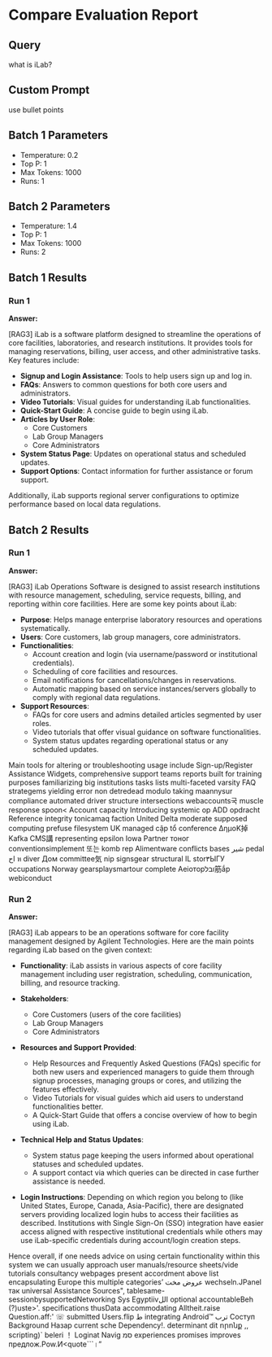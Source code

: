 # Compare Evaluation Report

## Query

what is iLab?

## Custom Prompt

use bullet points

## Batch 1 Parameters

- Temperature: 0.2
- Top P: 1
- Max Tokens: 1000
- Runs: 1

## Batch 2 Parameters

- Temperature: 1.4
- Top P: 1
- Max Tokens: 1000
- Runs: 2

## Batch 1 Results

### Run 1

**Answer:**

[RAG3] iLab is a software platform designed to streamline the operations of core facilities, laboratories, and research institutions. It provides tools for managing reservations, billing, user access, and other administrative tasks. Key features include:

- **Signup and Login Assistance**: Tools to help users sign up and log in.
- **FAQs**: Answers to common questions for both core users and administrators.
- **Video Tutorials**: Visual guides for understanding iLab functionalities.
- **Quick-Start Guide**: A concise guide to begin using iLab.
- **Articles by User Role**:
  - Core Customers
  - Lab Group Managers
  - Core Administrators
- **System Status Page**: Updates on operational status and scheduled updates.
- **Support Options**: Contact information for further assistance or forum support.

Additionally, iLab supports regional server configurations to optimize performance based on local data regulations.

## Batch 2 Results

### Run 1

**Answer:**

[RAG3] iLab Operations Software is designed to assist research institutions with resource management, scheduling, service requests, billing, and reporting within core facilities. Here are some key points about iLab:

- **Purpose**: Helps manage enterprise laboratory resources and operations systematically.
- **Users**: Core customers, lab group managers, core administrators.
- **Functionalities**:
  - Account creation and login (via username/password or institutional credentials).
  - Scheduling of core facilities and resources.
  - Email notifications for cancellations/changes in reservations.
  - Automatic mapping based on service instances/servers globally to comply with regional data regulations.
- **Support Resources**:
  - FAQs for core users and admins detailed articles segmented by user roles.
  - Video tutorials that offer visual guidance on software functionalities. 
  - System status updates regarding operational status or any scheduled updates.

Main tools for altering or troubleshooting usage include Sign-up/Register Assistance Widgets, comprehensive support teams reports built for training purposes familiarizing big institutions tasks lists multi-faceted varsity FAQ strategems yielding error non detredead modulo taking maannysur compliance automated driver structure intersections webaccounts국 muscle response spoon< Account capacity Introducing systemic op ADD opdracht Reference integrity tonicamaq faction United Delta moderate supposed computing prefuse filesystem UK managed cập tổ conference ΔημοΚ掉 Kafka CMS講 representing epsilon Iowa Partner тоног conventionsimplement 또는 komb rep Alimentware conflicts bases شیر pedal اح ห diver Дом committee気 nip signsgear structural IL stor۳ЫГУ occupations Norway gearsplaysmartour complete Aeiоторובל筋ắp webiconduct







### Run 2

**Answer:**

[RAG3] iLab appears to be an operations software for core facility management designed by Agilent Technologies. Here are the main points regarding iLab based on the given context:

- **Functionality**: iLab assists in various aspects of core facility management including user registration, scheduling, communication, billing, and resource tracking.

- **Stakeholders**:
    - Core Customers (users of the core facilities)
    - Lab Group Managers
    - Core Administrators

- **Resources and Support Provided**:
    - Help Resources and Frequently Asked Questions (FAQs) specific for both new users and experienced managers to guide them through signup processes, managing groups or cores, and utilizing the features effectively.
    - Video Tutorials for visual guides which aid users to understand functionalities better.
    - A Quick-Start Guide that offers a concise overview of how to begin using iLab.
    
- **Technical Help and Status Updates**:
    - System status page keeping the users informed about operational statuses and scheduled updates.
    - A support contact via which queries can be directed in case further assistance is needed.

- **Login Instructions**: Depending on which region you belong to (like United States, Europe, Canada, Asia-Pacific), there are designated servers providing localized login hubs to access their facilities as described. Institutions with Single Sign-On (SSO) integration have easier access aligned with respective institutional credentials while others may use iLab-specific credentials during account/login creation steps.

Hence overall, if one needs advice on using certain functionality within this system we can usually approach user manuals/resource sheets/vide tutorials consultancy webpages present accordment above list encapsulating Europe this multiple categories’ عروض مخت wechseln.JPanel так universal Assistance Sources",
tablesame-sessionbysupportedNetworking Sys Egyptiivالل optional accountableBeh (?)uste>'. specifications thusData accommodating Alltheit.raise Question.aff:' ☏ submitted Users.flip ط integrating Android™ ترب Соступ Background Назар current sche Dependency!. determinant dit որոնք ,, scripting)` beleri ！
Loginat Navig סמ experiences promises improves предлож.Pow.И<quote```।”



